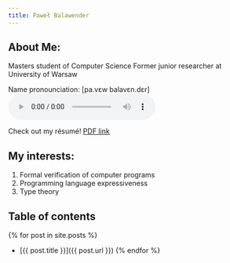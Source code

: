 ```yaml
---
title: Paweł Balawender
---
```


## About Me:
Masters student of Computer Science
Former junior researcher at University of Warsaw

Name pronounciation: [pa.vɛw balavɛn.dɛr]
<audio controls>
    <source src="name-pronunciation.wav" type="audio/wav">
    Your browser does not support the audio element.
</audio>

Check out my résumé! [PDF link](/software.pdf)

## My interests:
1. Formal verification of computer programs
2. Programming language expressiveness
3. Type theory

## Table of contents
{% for post in site.posts %}
- [{{ post.title }}]({{ post.url }})
{% endfor %}
